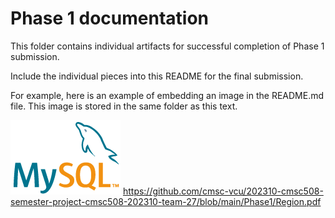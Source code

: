 # Phase 1 documentation
This folder contains individual artifacts for successful completion of Phase 1 submission.

Include the individual pieces into this README for the final submission.

For example, here is an example of embedding an image in the README.md file. This image is stored in the same folder as this text.

![MySql logo](./logo-mysql-170x115.png "mysql description")
https://github.com/cmsc-vcu/202310-cmsc508-semester-project-cmsc508-202310-team-27/blob/main/Phase1/Region.pdf
